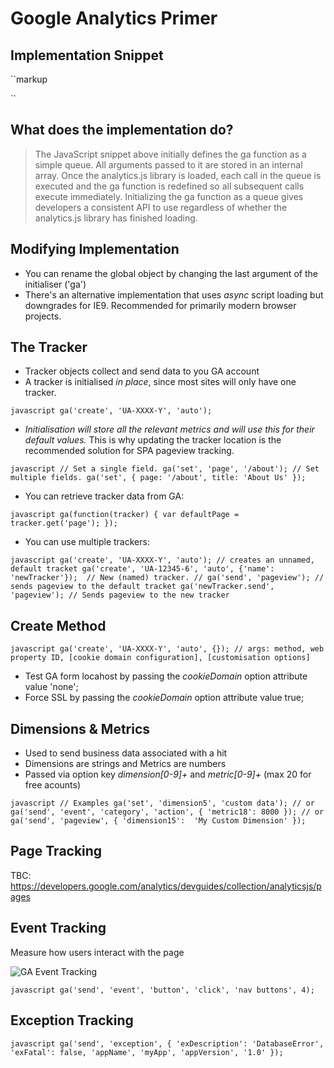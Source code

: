 # Google Analytics Primer

## Implementation Snippet

``markup
<!-- Google Analytics -->
<script>
(function(i,s,o,g,r,a,m){i['GoogleAnalyticsObject']=r;i[r]=i[r]||function(){
(i[r].q=i[r].q||[]).push(arguments)},i[r].l=1*new Date();a=s.createElement(o),
m=s.getElementsByTagName(o)[0];a.async=1;a.src=g;m.parentNode.insertBefore(a,m)
})(window,document,'script','//www.google-analytics.com/analytics.js','ga');
ga('create', 'UA-XXXX-Y', 'auto');
ga('send', 'pageview');
</script>
<!-- End Google Analytics -->
``

## What does the implementation do?

> The JavaScript snippet above initially defines the ga function as a simple queue. All arguments passed to it are stored in an internal array. Once the analytics.js library is loaded, each call in the queue is executed and the ga function is redefined so all subsequent calls execute immediately. Initializing the ga function as a queue gives developers a consistent API to use regardless of whether the analytics.js library has finished loading.

## Modifying Implementation

- You can rename the global object by changing the last argument of the initialiser ('ga')
- There's an alternative implementation that uses *async* script loading but downgrades for IE9. Recommended for primarily modern browser projects.

## The Tracker

- Tracker objects collect and send data to you GA account
- A tracker is initialised *in place*, since most sites will only have one tracker.

``javascript
ga('create', 'UA-XXXX-Y', 'auto');
``

- _Initialisation will store all the relevant metrics and will use this for their default values._ This is why updating the tracker location is the recommended solution for SPA pageview tracking.

``javascript
// Set a single field.
ga('set', 'page', '/about');
// Set multiple fields.
ga('set', {
  page: '/about',
  title: 'About Us'
});
``

- You can retrieve tracker data from GA:

``javascript
ga(function(tracker) {
  var defaultPage = tracker.get('page');
});
``

- You can use multiple trackers:

``javascript
ga('create', 'UA-XXXX-Y', 'auto'); // creates an unnamed, default tracket
ga('create', 'UA-12345-6', 'auto', {'name': 'newTracker'});  // New (named) tracker.
//
ga('send', 'pageview'); // sends pageview to the default tracket
ga('newTracker.send', 'pageview'); // Sends pageview to the new tracker
``

## Create Method

``javascript
ga('create', 'UA-XXXX-Y', 'auto', {}); // args: method, web property ID, [cookie domain configuration], [customisation options]
``

- Test GA form locahost by passing the *cookieDomain* option attribute value 'none';
- Force SSL by passing the *cookieDomain* option attribute value true;

## Dimensions & Metrics

- Used to send business data associated with a hit
- Dimensions are strings and Metrics are numbers
- Passed via option key *dimension\[0-9\]+* and *metric\[0-9\]+* (max 20 for free acounts)

``javascript
// Examples
ga('set', 'dimension5', 'custom data');
// or
ga('send', 'event', 'category', 'action', {
  'metric18': 8000
});
// or
ga('send', 'pageview', {
  'dimension15':  'My Custom Dimension'
}); 
``

## Page Tracking

TBC: https://developers.google.com/analytics/devguides/collection/analyticsjs/pages

## Event Tracking

Measure how users interact with the page

![GA Event Tracking](-Jo5PpjgTUe7IbGzupgq)

``javascript
ga('send', 'event', 'button', 'click', 'nav buttons', 4);
``

## Exception Tracking

``javascript
ga('send', 'exception', {
  'exDescription': 'DatabaseError',
  'exFatal': false,
  'appName', 'myApp',
  'appVersion', '1.0'
});
``